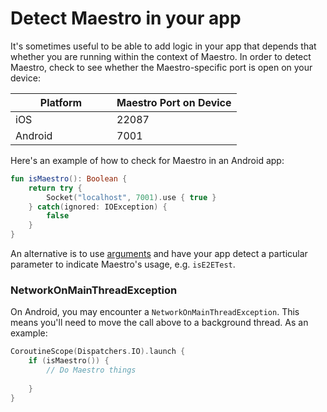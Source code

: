 # Detect Maestro in your app

It's sometimes useful to be able to add logic in your app that depends that whether you are running within the context of Maestro. In order to detect Maestro, check to see whether the Maestro-specific port is open on your device:

<table><thead><tr><th width="146">Platform</th><th>Maestro Port on Device</th></tr></thead><tbody><tr><td>iOS</td><td>22087</td></tr><tr><td>Android</td><td>7001</td></tr></tbody></table>

Here's an example of how to check for Maestro in an Android app:

```kotlin
fun isMaestro(): Boolean {
    return try {
        Socket("localhost", 7001).use { true }
    } catch(ignored: IOException) {
        false
    }
}
```

An alternative is to use [arguments](../api-reference/commands/launchapp.md#launch-arguments) and have your app detect a particular parameter to indicate Maestro's usage, e.g. `isE2ETest`.


### NetworkOnMainThreadException

On Android, you may encounter a `NetworkOnMainThreadException`. This means you'll need to move the call above to a background thread. As an example:

```kotlin
CoroutineScope(Dispatchers.IO).launch {
    if (isMaestro()) {
        // Do Maestro things
        
    }
}
```



